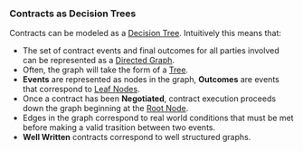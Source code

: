 ### Contracts as Decision Trees

Contracts can be modeled as a [Decision Tree]. Intuitively this means that:

* The set of contract events and final outcomes for all parties involved can be represented as a [Directed Graph].
* Often, the graph will take the form of a [Tree].
* **Events** are represented as nodes in the graph, **Outcomes** are events that correspond to [Leaf Nodes].
* Once a contract has been **Negotiated**, contract execution proceeds down the graph beginning at the [Root Node].
* Edges in the graph correspond to real world conditions that must be met before making a valid trasition between two events.
* **Well Written** contracts correspond to well structured graphs.

[Directed Graph]: http://en.wikipedia.org/wiki/Directed_graph
[Tree]: http://en.wikipedia.org/wiki/Tree_%28graph_theory%29 
[Decision Tree]: http://en.wikipedia.org/wiki/Decision_tree
[Leaf Nodes]: http://en.wikipedia.org/wiki/Tree_%28data_structure%29#Terminology
[Root Node]: http://en.wikipedia.org/wiki/Tree_%28data_structure%29#Terminology
